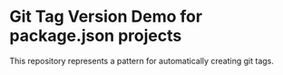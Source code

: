 # Git Tag Version Demo for package.json projects

This repository represents a pattern for automatically creating git tags.

